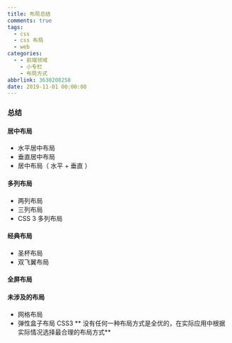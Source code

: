 ```yaml
---
title: 布局总结
comments: true
tags:
  - css
  - css 布局
  - web
categories:
  - - 前端领域
    - 小专栏
    - 布局方式
abbrlink: 3630208258
date: 2019-11-01 00:00:00
---
```



### 总结
#### 居中布局
<!--more-->
- 水平居中布局
- 垂直居中布局
- 居中布局（ 水平 + 垂直 ）
#### 多列布局 
- 两列布局
- 三列布局
- CSS 3 多列布局
#### 经典布局
- 圣杯布局
- 双飞翼布局
#### 全屏布局
#### 未涉及的布局
- 网格布局
- 弹性盒子布局 CSS3 
** 没有任何一种布局方式是全优的，在实际应用中根据实际情况选择最合理的布局方式** 

